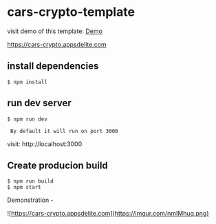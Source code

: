 # cars-crypto-template

visit demo of this template: [Demo](https://cars-crypto.appsdelite.com)

https://cars-crypto.appsdelite.com

## install dependencies
``` 
$ npm install
```

## run dev server 
```
$ npm run dev
```

` By default it will run on port 3000`

visit: http://localhost:3000

## Create producion build

```
$ npm run build 
$ npm start
```

Demonstration - 

![https://cars-crypto.appsdelite.com](https://imgur.com/nmIMhuq.png)